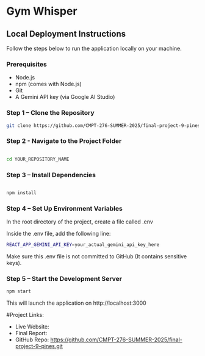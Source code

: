 # Gym Whisper

## Local Deployment Instructions

Follow the steps below to run the application locally on your machine.

### Prerequisites

- Node.js
- npm (comes with Node.js)
- Git
- A Gemini API key (via Google AI Studio)

### Step 1 – Clone the Repository

```bash
git clone https://github.com/CMPT-276-SUMMER-2025/final-project-9-pines.git

```


### Step 2 - Navigate to the Project Folder

```bash

cd YOUR_REPOSITORY_NAME


```

### Step 3 – Install Dependencies

```bash

npm install

```
### Step 4 – Set Up Environment Variables
In the root directory of the project, create a file called .env


Inside the .env file, add the following line:

```bash
REACT_APP_GEMINI_API_KEY=your_actual_gemini_api_key_here

```
Make sure this .env file is not committed to GitHub (It contains sensitive keys).


### Step 5 – Start the Development Server

```bash
npm start

```
  This will launch the application on http://localhost:3000

#Project Links:
- Live Website:
- Final Report: 
- GitHub Repo: https://github.com/CMPT-276-SUMMER-2025/final-project-9-pines.git
